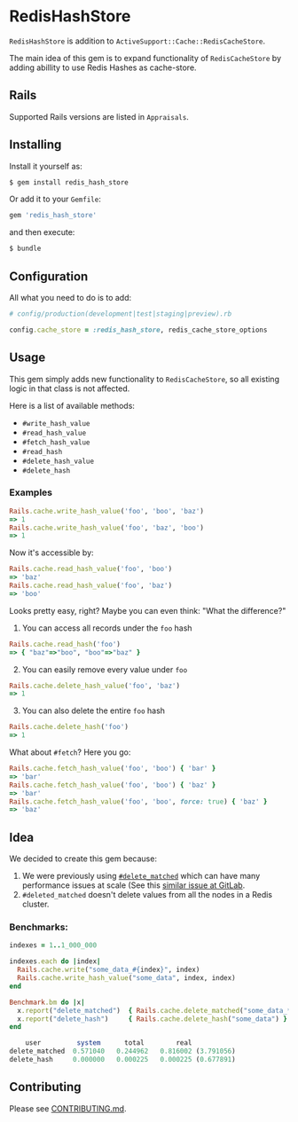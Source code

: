 # RedisHashStore
`RedisHashStore` is addition to `ActiveSupport::Cache::RedisCacheStore`.

The main idea of this gem is to expand functionality of `RedisCacheStore` by adding abillity to use Redis Hashes as cache-store.

## Rails
Supported Rails versions are listed in `Appraisals`. 
## Installing
Install it yourself as:
```bash
$ gem install redis_hash_store
```
Or add it to your `Gemfile`:
```ruby
gem 'redis_hash_store'
```
and then execute:
```bash
$ bundle
```

## Configuration
All what you need to do is to add:
```ruby
# config/production(development|test|staging|preview).rb

config.cache_store = :redis_hash_store, redis_cache_store_options
```

## Usage
This gem simply adds new functionality to `RedisCacheStore`, so all existing logic in that class is not affected.

Here is a list of available methods:

* `#write_hash_value`
* `#read_hash_value`
* `#fetch_hash_value`
* `#read_hash`
* `#delete_hash_value`
* `#delete_hash`

### Examples

```ruby
Rails.cache.write_hash_value('foo', 'boo', 'baz')
=> 1
Rails.cache.write_hash_value('foo', 'baz', 'boo')
=> 1
```

Now it's accessible by:

```ruby
Rails.cache.read_hash_value('foo', 'boo')
=> 'baz'
Rails.cache.read_hash_value('foo', 'baz')
=> 'boo'
```

Looks pretty easy, right? Maybe you can even think: "What the difference?"


1. You can access all records under the `foo` hash
```ruby
Rails.cache.read_hash('foo')
=> { "baz"=>"boo", "boo"=>"baz" }
```
2. You can easily remove every value under `foo`
```ruby
Rails.cache.delete_hash_value('foo', 'baz')
=> 1
```
3. You can also delete the entire `foo` hash
```ruby
Rails.cache.delete_hash('foo')
=> 1
```

What about `#fetch`?
Here you go:
```ruby
Rails.cache.fetch_hash_value('foo', 'boo') { 'bar' }
=> 'bar'
Rails.cache.fetch_hash_value('foo', 'boo') { 'baz' }
=> 'bar'
Rails.cache.fetch_hash_value('foo', 'boo', force: true) { 'baz' }
=> 'baz'
```

## Idea
We decided to create this gem because:

 1. We were previously using [`#delete_matched`](https://apidock.com/rails/ActiveSupport/Cache/Store/delete_matched) which can have many performance issues at scale (See this [similar issue at GitLab]((https://gitlab.com/gitlab-org/gitlab/-/issues/201808)).
2. `#deleted_matched` doesn't delete values from all the nodes in a Redis cluster.

### Benchmarks:
```ruby
indexes = 1..1_000_000

indexes.each do |index|
  Rails.cache.write("some_data_#{index}", index)
  Rails.cache.write_hash_value("some_data", index, index)
end

Benchmark.bm do |x|
  x.report("delete_matched")  { Rails.cache.delete_matched("some_data_*") }
  x.report("delete_hash")     { Rails.cache.delete_hash("some_data") }
end

    user         system      total        real
delete_matched  0.571040   0.244962   0.816002 (3.791056)
delete_hash     0.000000   0.000225   0.000225 (0.677891)
```

## Contributing
Please see [CONTRIBUTING.md](https://github.com/mrsool/redis_hash_store/blob/master/CONTRIBUTING.md).
